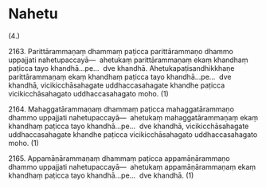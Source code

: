 # Nahetu

(4.)

2163\. Parittārammaṇaṃ dhammaṃ paṭicca parittārammaṇo dhammo uppajjati nahetupaccayā—  ahetukaṃ parittārammaṇaṃ ekaṃ khandhaṃ paṭicca tayo khandhā…pe…  dve khandhā. Ahetukapaṭisandhikkhaṇe parittārammaṇaṃ ekaṃ khandhaṃ paṭicca tayo khandhā…pe…  dve khandhā, vicikicchāsahagate uddhaccasahagate khandhe paṭicca vicikicchāsahagato uddhaccasahagato moho. (1)

2164\. Mahaggatārammaṇaṃ dhammaṃ paṭicca mahaggatārammaṇo dhammo uppajjati nahetupaccayā—  ahetukaṃ mahaggatārammaṇaṃ ekaṃ khandhaṃ paṭicca tayo khandhā…pe…  dve khandhā, vicikicchāsahagate uddhaccasahagate khandhe paṭicca vicikicchāsahagato uddhaccasahagato moho. (1)

2165\. Appamāṇārammaṇaṃ dhammaṃ paṭicca appamāṇārammaṇo dhammo uppajjati nahetupaccayā—  ahetukaṃ appamāṇārammaṇaṃ ekaṃ khandhaṃ paṭicca tayo khandhā…pe…  dve khandhā. (1)
